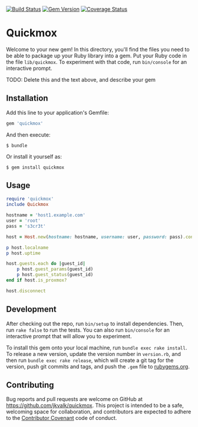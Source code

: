 [![Build Status](https://travis-ci.org/jkvalk/quickmox.svg?branch=master)](https://travis-ci.org/jkvalk/quickmox)
[![Gem Version](https://badge.fury.io/rb/quickmox.svg)](http://badge.fury.io/rb/quickmox)
[![Coverage Status](https://coveralls.io/repos/jkvalk/quickmox/badge.svg?branch=master)](https://coveralls.io/r/jkvalk/quickmox?branch=master)

# Quickmox

Welcome to your new gem! In this directory, you'll find the files you need to be able to package up your Ruby library into a gem. Put your Ruby code in the file `lib/quickmox`. To experiment with that code, run `bin/console` for an interactive prompt.

TODO: Delete this and the text above, and describe your gem

## Installation

Add this line to your application's Gemfile:

```ruby
gem 'quickmox'
```

And then execute:

    $ bundle

Or install it yourself as:

    $ gem install quickmox

## Usage

```ruby
require 'quickmox'
include Quickmox

hostname = 'host1.example.com'
user = 'root'
pass = 's3cr3t'

host = Host.new(hostname: hostname, username: user, password: pass).connect

p host.localname
p host.uptime

host.guests.each do |guest_id|
    p host.guest_params(guest_id)
    p host.guest_status(guest_id)
end if host.is_proxmox?

host.disconnect

```

## Development

After checking out the repo, run `bin/setup` to install dependencies. Then, run `rake false` to run the tests. You can also run `bin/console` for an interactive prompt that will allow you to experiment.

To install this gem onto your local machine, run `bundle exec rake install`. To release a new version, update the version number in `version.rb`, and then run `bundle exec rake release`, which will create a git tag for the version, push git commits and tags, and push the `.gem` file to [rubygems.org](https://rubygems.org).

## Contributing

Bug reports and pull requests are welcome on GitHub at https://github.com/jkvalk/quickmox. This project is intended to be a safe, welcoming space for collaboration, and contributors are expected to adhere to the [Contributor Covenant](contributor-covenant.org) code of conduct.


